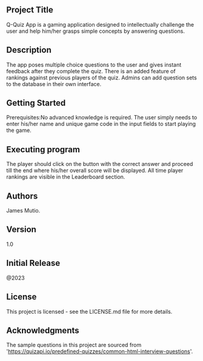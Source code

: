 ## Project Title
Q-Quiz App is a gaming application designed to intellectually challenge the user and help him/her grasps simple concepts by answering questions.
## Description
The app poses multiple choice questions to the user and gives instant feedback after they complete the quiz. There is an added feature of rankings against previous players of the quiz. Admins can add question sets to the database in their own interface.
## Getting Started
Prerequisites:No advanced knowledge is required. The user simply needs to enter his/her name and unique game code in the input fields to start playing the game.
## Executing program
The player should click on the button with the correct answer and proceed till the end where his/her overall score will be displayed.
All time player rankings are visible in the Leaderboard section.

## Authors
James Mutio.
## Version 
1.0
## Initial Release
@2023
## License
This project is licensed - see the LICENSE.md file for more details.

## Acknowledgments
The sample questions in this project are sourced from 'https://quizapi.io/predefined-quizzes/common-html-interview-questions'.